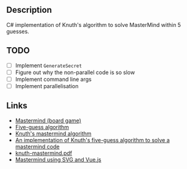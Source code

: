 ## Description

C# implementation of Knuth's algorithm to solve MasterMind within 5 guesses.

## TODO

* [ ] Implement `GenerateSecret`
* [ ] Figure out why the non-parallel code is so slow
* [ ] Implement command line args
* [ ] Implement parallelisation

## Links

* [Mastermind (board game)](https://en.wikipedia.org/wiki/Mastermind_(board_game))
* [Five-guess algorithm](https://en.wikipedia.org/wiki/Mastermind_(board_game)#Five-guess_algorithm)
* [Knuth's mastermind algorithm](https://math.stackexchange.com/questions/1192961/knuths-mastermind-algorithm)
* [An implementation of Knuth's five-guess algorithm to solve a mastermind code](https://gist.github.com/firebus/2153677)
* [knuth-mastermind.pdf](https://www.cs.uni.edu/~wallingf/teaching/cs3530/resources/knuth-mastermind.pdf)
* [Mastermind using SVG and Vue.js](https://github.com/taylorjg/mastermind-svg-vue)
